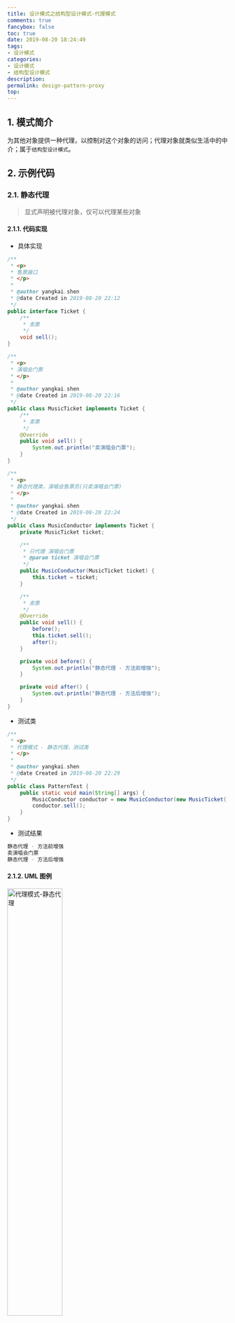 ```yaml
---
title: 设计模式之结构型设计模式-代理模式
comments: true
fancybox: false
toc: true
date: 2019-08-20 18:24:49
tags:
- 设计模式
categories:
- 设计模式
- 结构型设计模式
description:
permalink: design-pattern-proxy
top:
---
```


## 1. 模式简介

为其他对象提供一种代理，以控制对这个对象的访问；代理对象就类似生活中的中介；属于`结构型设计模式`。

<!--more-->

## 2. 示例代码

### 2.1. 静态代理

> 显式声明被代理对象，仅可以代理某些对象

#### 2.1.1. 代码实现

- 具体实现

```java
/**
 * <p>
 * 售票接口
 * </p>
 *
 * @author yangkai.shen
 * @date Created in 2019-08-20 22:12
 */
public interface Ticket {
    /**
     * 卖票
     */
    void sell();
}

/**
 * <p>
 * 演唱会门票
 * </p>
 *
 * @author yangkai.shen
 * @date Created in 2019-08-20 22:16
 */
public class MusicTicket implements Ticket {
    /**
     * 卖票
     */
    @Override
    public void sell() {
        System.out.println("卖演唱会门票");
    }
}

/**
 * <p>
 * 静态代理类，演唱会售票员(只卖演唱会门票)
 * </p>
 *
 * @author yangkai.shen
 * @date Created in 2019-08-20 22:24
 */
public class MusicConductor implements Ticket {
    private MusicTicket ticket;

    /**
     * 只代理 演唱会门票
     * @param ticket 演唱会门票
     */
    public MusicConductor(MusicTicket ticket) {
        this.ticket = ticket;
    }

    /**
     * 卖票
     */
    @Override
    public void sell() {
        before();
        this.ticket.sell();
        after();
    }

    private void before() {
        System.out.println("静态代理 - 方法前增强");
    }

    private void after() {
        System.out.println("静态代理 - 方法后增强");
    }
}
```

- 测试类

```java
/**
 * <p>
 * 代理模式 - 静态代理，测试类
 * </p>
 *
 * @author yangkai.shen
 * @date Created in 2019-08-20 22:29
 */
public class PatternTest {
    public static void main(String[] args) {
        MusicConductor conductor = new MusicConductor(new MusicTicket());
        conductor.sell();
    }
}
```

- 测试结果

```bash
静态代理 - 方法前增强
卖演唱会门票
静态代理 - 方法后增强
```

#### 2.1.2. UML 图例

<img src="https://static.xkcoding.com/blog/2019-08-21-proxy-staticproxy-uml.png" width="50%" alt="代理模式-静态代理"/>

### 2.2. 动态代理

> 动态配置和替换被代理对象，通俗的说就是可以代理任意一类对象，甚至是任意对象

#### 2.2.1. JDK 动态代理

> 注意：JDK代理时被代理类必须实现接口

##### 2.2.1.1. 代码实现

- 具体实现

```java
/**
 * <p>
 * 售票接口
 * </p>
 *
 * @author yangkai.shen
 * @date Created in 2019-08-20 22:12
 */
public interface Ticket {
    /**
     * 卖票
     */
    void sell();
}

/**
 * <p>
 * 演唱会门票
 * </p>
 *
 * @author yangkai.shen
 * @date Created in 2019-08-20 22:16
 */
public class MusicTicket implements Ticket {
    /**
     * 卖票
     */
    @Override
    public void sell() {
        System.out.println("卖演唱会门票");
    }
}

/**
 * <p>
 * 体育比赛门票
 * </p>
 *
 * @author yangkai.shen
 * @date Created in 2019-08-20 23:07
 */
public class SportTicket implements Ticket {
    /**
     * 卖票
     */
    @Override
    public void sell() {
        System.out.println("体育比赛门票");
    }
}

/**
 * <p>
 * JDK动态代理类，售票员(不论什么票都卖)
 * </p>
 *
 * @author yangkai.shen
 * @date Created in 2019-08-20 22:35
 */
public class Conductor implements InvocationHandler {
    /**
     * 被代理对象
     */
    private Object target;

    /**
     * 可以代理任意门票，所以为 {@link Object}
     *
     * @param target 被代理对象，但是必须有统一的接口
     * @return 被代理对象
     */
    public Object getInstance(Object target) {
        this.target = target;
        Class<?> clazz = target.getClass();
        return Proxy.newProxyInstance(clazz.getClassLoader(), clazz.getInterfaces(), this);
    }

    /**
     * 反射调用的方法
     *
     * @param proxy  代理对象
     * @param method 被代理对象需要执行的方法
     * @param args   被代理对象需要执行的方法 的参数
     * @return 被代理对象需要执行的方法 的返回值
     * @throws Throwable 抛出异常
     */
    @Override
    public Object invoke(Object proxy, Method method, Object[] args) throws Throwable {
        before();
        Object result = method.invoke(target, args);
        after();
        return result;
    }

    private void before() {
        System.out.println("动态代理 - JDK动态代理 - 方法前增强");
    }

    private void after() {
        System.out.println("动态代理 - JDK动态代理 - 方法后增强");
    }
}
```

- 测试类

```java
/**
 * <p>
 * 代理模式 - 动态代理 - JDK动态代理，测试类
 * </p>
 *
 * @author yangkai.shen
 * @date Created in 2019-08-20 23:04
 */
public class PatternTest {
    public static void main(String[] args) {
        // 代理演唱会门票
        Ticket musicTicket = (Ticket) new Conductor().getInstance(new MusicTicket());
        musicTicket.sell();

        // 代理运动会门票
        Ticket sportTicket = (Ticket) new Conductor().getInstance(new SportTicket());
        sportTicket.sell();
    }
}
```

- 测试结果

```bash
动态代理 - JDK动态代理 - 方法前增强
卖演唱会门票
动态代理 - JDK动态代理 - 方法后增强
动态代理 - JDK动态代理 - 方法前增强
体育比赛门票
动态代理 - JDK动态代理 - 方法后增强
```

##### 2.2.1.2. UML 图例

<img src="https://static.xkcoding.com/blog/2019-08-21-proxy-dynamicproxy-jdk-uml.png" alt="代理模式-动态代理-JDK动态代理" />

#### 2.2.2. CGLIB 动态代理

> 注意：CGLIB不能代理 `final` 修饰的类/方法

##### 2.2.2.1. 代码实现

- 具体实现

```java
/**
 * <p>
 * 火车票
 * </p>
 *
 * @author yangkai.shen
 * @date Created in 2019-08-20 23:18
 */
public class TrainTicket {
    public void sell() {
        System.out.println("火车票");
    }
}

/**
 * <p>
 * CGLIB动态代理类，售票员(不论什么票都卖)
 * </p>
 *
 * @author yangkai.shen
 * @date Created in 2019-08-20 22:35
 */
public class Conductor implements MethodInterceptor {

    public Object getInstance(Class<?> clazz) {
        // Enhancer 相当于 JDK 动态代理的 Proxy 类
        Enhancer enhancer = new Enhancer();
        // 设置动态生成的对象的父类为传进来的 被代理类
        enhancer.setSuperclass(clazz);
        // MethodInterceptor 继承 Callback 接口
        enhancer.setCallback(this);
        return enhancer.create();
    }

    /**
     * 代理对象执行的所有方法都会走这个方法
     *
     * @param o           被代理的对象
     * @param method      被代理对象需要执行的方法
     * @param objects     被代理对象需要执行的方法 参数
     * @param methodProxy 触发父类的方法对象
     * @return 被代理对象需要执行的方法 返回值
     * @throws Throwable 抛出的异常信息
     */
    @Override
    public Object intercept(Object o, Method method, Object[] objects, MethodProxy methodProxy) throws Throwable {
        before();
        // 调用生成代理对象的父类方法
        Object result = methodProxy.invokeSuper(o, objects);
        after();
        return result;
    }

    private void before() {
        System.out.println("动态代理 - CGLIB动态代理 - 方法前增强");
    }

    private void after() {
        System.out.println("动态代理 - CGLIB动态代理 - 方法后增强");
    }

}
```

- 测试类

```java
/**
 * <p>
 * 代理模式 - 动态代理 - CGLIB动态代理，测试类
 * </p>
 *
 * @author yangkai.shen
 * @date Created in 2019-08-20 23:16
 */
public class PatternTest {
    public static void main(String[] args) {
        // 代理火车票
        TrainTicket trainTicket = (TrainTicket) new Conductor().getInstance(TrainTicket.class);
        trainTicket.sell();

        // 代理演唱会门票
        MusicTicket musicTicket = (MusicTicket) new Conductor().getInstance(MusicTicket.class);
        musicTicket.sell();
    }
}
```

- 测试结果

```bash
动态代理 - CGLIB动态代理 - 方法前增强
火车票
动态代理 - CGLIB动态代理 - 方法后增强
动态代理 - CGLIB动态代理 - 方法前增强
卖演唱会门票
动态代理 - CGLIB动态代理 - 方法后增强
```

##### 2.2.2.2. UML 图例

<img src="https://static.xkcoding.com/blog/2019-08-21-proxy-dynamicproxy-cglib-uml.png" alt="代理模式-动态代理-CGLIB动态代理" />

## 3. 应用

```java
// Spring AOP
```

## 4. 场景

- 保护目标对象
- 增强目标对象

## 5. 优缺点

**优点：** 代理模式能将代理对象与真实被调用的目标对象分离；一定程度上降低了系统的耦合程度，易于扩展；代理可以起到保护目标对象的作用； 增强目标对象的职责

**缺点：** 代理模式会造成系统设计中类的数目增加；在客户端和目标对象之间增加了一个代理对象，会造成请求处 理速度变慢；增加了系统的复杂度

## 6. 拓展

### 6.1. JDK 动态代理的原理分析

- 代码实现主要步骤

```java
// 1. 根据 2.2.1.1 章节的代码实现可以看出，我们的代理类需要实现 InvocationHandler 接口，实现 invoke 方法

// 2. 具体 Proxy.newProxyInstance() 获得代理对象

// 3. 调用生成的代理对象的方法，此时代理对象已获得增强
```

- 源码剖析

首先我们将断点打在 [这个位置](https://github.com/xkcoding/design-pattern/blob/107158c96ed2a23d8aabf21f84cf0386169942c9/src/main/java/com/xkcoding/design/pattern/structural/proxy/dynamicproxy/jdk/run/PatternTest.java#L20) 如下图所示，可以发现，此时这个 `musicTicket` 对象的引用有点奇怪，居然是 `$Proxy0@554`，证明该对象是通过代理生成的新的代理类创建的，而不是由原生的 `MusicTicket` 类创建的。

<img src="https://static.xkcoding.com/blog/2019-08-22-095324.png"/>

为什么嘞？我们来瞄一波源码。

```java
// 1. musicTicket 是通过我们定义的 getInstance 方法返回的，在 getInstance 方法里，我们通过调用 Proxy.newProxyInstance(clazz.getClassLoader(), clazz.getInterfaces(), this)

// 2. 我们看看 java.lang.reflect.Proxy#newProxyInstance(ClassLoader loader,Class<?>[] interfaces,InvocationHandler h) 
// java.lang.reflect.Proxy#newProxyInstance 主要工作就是①生成代理类②根据代理类获取构造方法③通过构造方法生成代理对象
// ①生成代理类 -> Class<?> cl = getProxyClass0(loader, intfs);
// ②根据代理类获取构造方法 -> final Constructor<?> cons = cl.getConstructor(constructorParams);
// ③通过构造方法生成代理对象 -> return cons.newInstance(new Object[]{h});

// 3. 这里的重点在于生成代理类，所以我们看看 getProxyClass0 这个方法 -> java.lang.reflect.Proxy#getProxyClass0(ClassLoader loader,Class<?>... interfaces)

/**
 * Generate a proxy class.  Must call the checkProxyAccess method
 * to perform permission checks before calling this.
 * 生成代理类，调用该方法前，必须先执行checkProxyAccess方法校验是否可以生成代理类。
 */
private static Class<?> getProxyClass0(ClassLoader loader,Class<?>... interfaces) {
    // 这里需要注意：接口的数量有最大限制，不可以超过 65535
    if (interfaces.length > 65535) {
        throw new IllegalArgumentException("interface limit exceeded");
    }

    // If the proxy class defined by the given loader implementing
    // the given interfaces exists, this will simply return the cached copy;
    // otherwise, it will create the proxy class via the ProxyClassFactory
    // 如果缓存中存在代理类，则直接返回，如果不存在，则会调用ProxyClassFactory类生成代理类
    return proxyClassCache.get(loader, interfaces);
}

// 4. 我们首次调用的时候，缓存里肯定是不存在的，所以我们先看看这个 proxyClassCache 到底是何方神圣？
private static final WeakCache<ClassLoader, Class<?>[], Class<?>> proxyClassCache = new WeakCache<>(new KeyFactory(), new ProxyClassFactory());

// 4.1. 这里的 WeakCache 是JDK自己通过 ConcurrentMap 实现的一个缓存
// 4.2. 键：KeyFactory 就是 ClassLoader 类加载器
// 4.3. 值：ProxyClassFactory 就是代理类的工厂类对象

//5. 我们查看下 java.lang.reflect.WeakCache#get(K key, P parameter) 这个方法里到底是怎么处理的
/**
 * @param key 类加载器
 * @param parameter 接口数组
 */
public V get(K key, P parameter) {
    // 校验接口数组，必须存在接口，否则直接抛出 NPE
    Objects.requireNonNull(parameter);

    // 清除已经被GC回收的对象引用
    expungeStaleEntries();

    // 将 ClassLoader 转化为 CacheKey，此时cacheKey为一级缓存的key
    Object cacheKey = WeakCache.CacheKey.valueOf(key, refQueue);

    // lazily install the 2nd level valuesMap for the particular cacheKey
    // 根据一级缓存的key获取二级缓存
    ConcurrentMap<Object, Supplier<V>> valuesMap = map.get(cacheKey);
    // 二级缓存不存在，创建一个空的二级缓存
    if (valuesMap == null) {
        ConcurrentMap<Object, Supplier<V>> oldValuesMap
                = map.putIfAbsent(cacheKey,
                valuesMap = new ConcurrentHashMap<>());
        if (oldValuesMap != null) {
            valuesMap = oldValuesMap;
        }
    }

    // create subKey and retrieve the possible Supplier<V> stored by that
    // subKey from valuesMap
    // 根据 ClassLoader 和 接口数组，创建二级缓存的key
    Object subKey = Objects.requireNonNull(subKeyFactory.apply(key, parameter));
    // 通过二级缓存的key获取值
    Supplier<V> supplier = valuesMap.get(subKey);
    WeakCache.Factory factory = null;

    // 死循环重试，直到返回对象为止
    while (true) {
        // 程序的出口分支
        if (supplier != null) {
            // supplier might be a Factory or a CacheValue<V> instance
            // 根据下方的方法可以看出 supplier 可能是 WeakCache.Factory 也可能是 CacheValue
            // 具体验证的细节，在 supplier 的实现类里去判断是什么类型，然后将值返回
            V value = supplier.get();
            // 如果拿到对象，则退出循环，拿不到对象，继续走循环重试
            if (value != null) {
                return value;
            }
        }
        // else no supplier in cache
        // or a supplier that returned null (could be a cleared CacheValue
        // or a Factory that wasn't successful in installing the CacheValue)

        // lazily construct a Factory
        // 如果二级缓存的key取不到值，并且Factory不存在，则去创建Factory对象，这一条件分支，若执行，仅会执行一次
        // 在下方代码可见，创建的Factory对象会去充当二级缓存的值
        if (factory == null) {
            factory = new WeakCache.Factory(key, parameter, subKey, valuesMap);
        }

        if (supplier == null) {
            // 如果二级缓存的key取不到值, 就将factory作为二级缓存对应的值放入
            // 防止被其他线程修改，所以使用 putIfAbsent 方法是如果存在 subKey，就取出来直接用，如果不存在，则将 factory 放入
            supplier = valuesMap.putIfAbsent(subKey, factory);
            // 存放失败的情况，强制将 supplier = factory，此时factory成功加入二级缓存
            if (supplier == null) {
                // successfully installed Factory
                supplier = factory;
            }
            // else retry with winning supplier
        } else {
            // 如果被其他线程修改，就尝试将factory替换旧值
            if (valuesMap.replace(subKey, supplier, factory)) {
                // successfully replaced
                // cleared CacheEntry / unsuccessful Factory
                // with our Factory
                // 替换成功
                supplier = factory;
            } else {
                // retry with current supplier
                // 替换失败，则继续使用旧值
                supplier = valuesMap.get(subKey);
            }
        }
    }
}

// 6. 根据如上代码，这里关键：①二级缓存key的创建②二级缓存只的获取
// ①二级缓存key的创建 -> Object subKey = Objects.requireNonNull(subKeyFactory.apply(key, parameter));
// ②二级缓存只的获取 -> supplier.get()

未完待续 。。。。。
```



### 6.2. CGLIB 动态代理的原理分析

未完待续 。。。。。

### 6.3. JDK 动态代理与 CGLIB 动态代理的区别

1. JDK 动态代理生成的代理对象是实现了被代理对象的接口，CGLIB 动态代理生成的代理对象是继承了被代理对象。
2. JDK 和CGLIB 都是在运行期生成字节码，JDK 是直接写 class 字节码，CGLIB 使用 ASM 框架写 class 字节码，CGLIB 代理实现更复杂，`CGLIB 生成代理类的效率比 JDK 生成代理类效率低`。
3. JDK调用代理方法，是通过反射机制调用，CGLIB是通过 FastClass机制直接调用方法，`CGLIB 的被代理类执行效率比 JDK 的被代理类更高`。

### 6.3. Spring 中代理的选择原则

1. 当Bean有实现接口时，Spring就会用JDK的动态代理。
2. 当Bean没有实现接口时，Spring选择CGLib。
3. Spring可以通过配置强制使用CGLib，只需在Spring的配置文件中加入如下代码：

```xml
<aop:aspectj-autoproxy proxy-target-class="true"/>
```

## 7. 完整代码地址

https://github.com/xkcoding/design-pattern/tree/master/src/main/java/com/xkcoding/design/pattern/structural/proxy